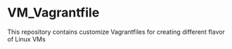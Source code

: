 # VM_Vagrantfile
This repository contains customize Vagrantfiles for creating different flavor of Linux VMs 
